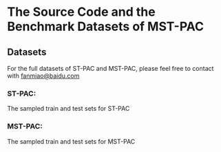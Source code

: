 # The Source Code and the Benchmark Datasets of MST-PAC

## Datasets
For the full datasets of ST-PAC and MST-PAC, please feel free to contact with fanmiao@baidu.com 

### ST-PAC: 
The sampled train and test sets for ST-PAC

### MST-PAC: 
The sampled train and test sets for MST-PAC










